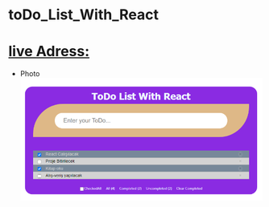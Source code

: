 # toDo_List_With_React

# [live Adress:](https://yolgan67.github.io/toDo_List_With_React)

- Photo
  ![photo:](./public/toDoList.png)
